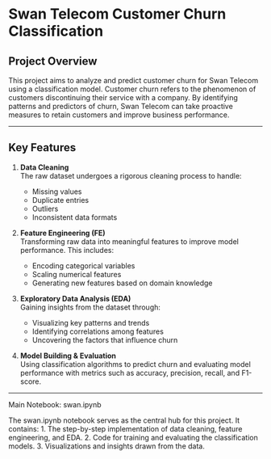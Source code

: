 # Swan Telecom Customer Churn Classification

## Project Overview

This project aims to analyze and predict customer churn for Swan Telecom using a classification model. Customer churn refers to the phenomenon of customers discontinuing their service with a company. By identifying patterns and predictors of churn, Swan Telecom can take proactive measures to retain customers and improve business performance.

---

## Key Features

1. **Data Cleaning**  
   The raw dataset undergoes a rigorous cleaning process to handle:  
   - Missing values  
   - Duplicate entries  
   - Outliers  
   - Inconsistent data formats  

2. **Feature Engineering (FE)**  
   Transforming raw data into meaningful features to improve model performance. This includes:  
   - Encoding categorical variables  
   - Scaling numerical features  
   - Generating new features based on domain knowledge  

3. **Exploratory Data Analysis (EDA)**  
   Gaining insights from the dataset through:  
   - Visualizing key patterns and trends  
   - Identifying correlations among features  
   - Uncovering the factors that influence churn  

4. **Model Building & Evaluation**  
   Using classification algorithms to predict churn and evaluating model performance with metrics such as accuracy, precision, recall, and F1-score.  

---

Main Notebook: swan.ipynb

The swan.ipynb notebook serves as the central hub for this project. It contains:
	1.	The step-by-step implementation of data cleaning, feature engineering, and EDA.
	2.	Code for training and evaluating the classification models.
	3.	Visualizations and insights drawn from the data.
